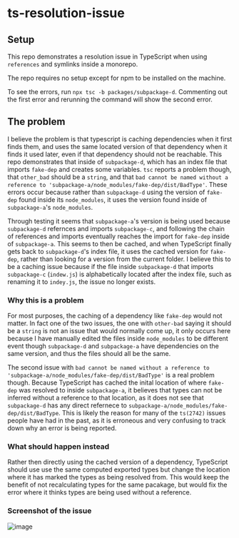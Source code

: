 # ts-resolution-issue

## Setup

This repo demonstrates a resolution issue in TypeScript when using `references` and symlinks inside a monorepo.

The repo requires no setup except for npm to be installed on the machine.

To see the errors, run `npx tsc -b packages/subpackage-d`. Commenting out the first error and rerunning the command will show the second error.

## The problem

I believe the problem is that typescript is caching dependencies when it first finds them, and uses the same located version of that dependency when it finds it used later, even if that dependency should not be reachable. This repo demonstrates that inside of `subpackage-d`, which has an index file that imports `fake-dep` and creates some variables. `tsc` reports a problem though, that `other_bad` should be a `string`, and that `bad cannot be named without a reference to 'subpackage-a/node_modules/fake-dep/dist/BadType'`. These errors occur because rather than `subpackage-d` using the version of `fake-dep` found inside its `node_modules`, it uses the version found inside of `subpackage-a`'s `node_modules`.

Through testing it seems that `subpackage-a`'s version is being used because `subpackage-d` refernces and imports `subpackage-c`, and following the chain of references and imports eventually reaches the import for `fake-dep` inside of `subpackage-a`. This seems to then be cached, and when TypeScript finally gets back to `subpackage-d`'s index file, it uses the cached version for `fake-dep`, rather than looking for a version from the current folder. I believe this to be a caching issue because if the file inside `subpackage-d` that imports `subpackage-c` (`indew.js`) is alphabetically located after the index file, such as renaming it to `indey.js`, the issue no longer exists.

### Why this is a problem

For most purposes, the caching of a dependency like `fake-dep` would not matter. In fact one of the two issues, the one with `other-bad` saying it should be a `string` is not an issue that would normally come up, it only occurs here because I have manually edited the files inside `node_modules` to be different event though `subpackage-d` and `subpackage-a` have dependencies on the same version, and thus the files should all be the same.

The second issue with `bad cannot be named without a reference to 'subpackage-a/node_modules/fake-dep/dist/BadType'` is a real problem though. Because TypeScript has cached the inital location of where `fake-dep` was resolved to inside `subpackage-a`, it believes that types can not be inferred without a reference to that location, as it does not see that `subpackage-d` has any direct refernece to `subpackage-a/node_modules/fake-dep/dist/BadType`. This is likely the reason for many of the `ts(2742)` issues people have had in the past, as it is erroneous and very confusing to track down why an error is being reported.

### What should happen instead

Rather then directly using the cached version of a dependency, TypeScript should use use the same computed exported types but change the location where it has marked the types as being resolved from. This would keep the benefit of not recalculating types for the same pacakage, but would fix the error where it thinks types are being used without a reference.

### Screenshot of the issue

![image](https://user-images.githubusercontent.com/50465383/169198524-7c565726-ff18-4fcd-8a4f-6c22dcf361f9.png)
